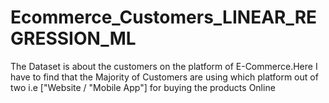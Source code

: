 # Ecommerce_Customers_LINEAR_REGRESSION_ML
The Dataset is about the customers on the platform of E-Commerce.Here I have to find that the Majority of Customers are using which platform out of two i.e ["Website / "Mobile App"] for buying the products Online
